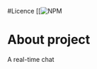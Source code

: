 #Licence
[[![NPM](https://github.com/leonardocloliver/djangochat/blob/main/LICENCE)

# About project   

A real-time chat 
